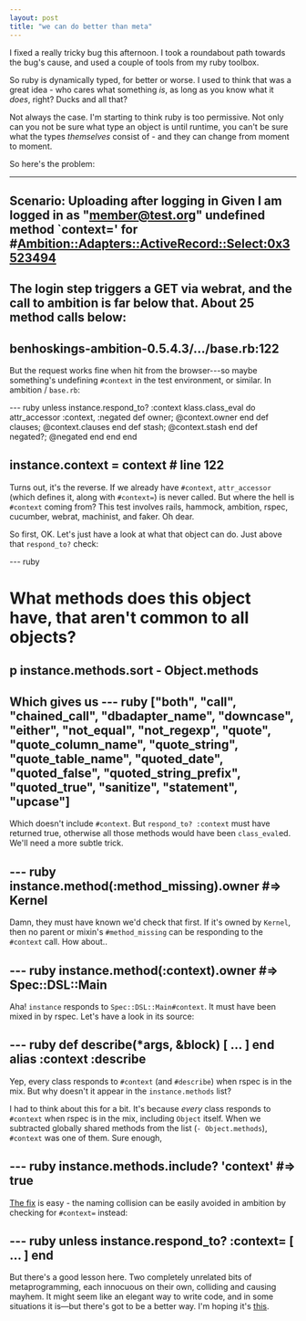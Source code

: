 ```yaml
---
layout: post
title: "we can do better than meta"
---
```


I fixed a really tricky bug this afternoon. I took a roundabout path towards the bug's cause, and used a couple of tools from my ruby toolbox.

So ruby is dynamically typed, for better or worse. I used to think that was a great idea - who cares what something *is*, as long as you know what it *does*, right? Ducks and all that?

Not always the case. I'm starting to think ruby is too permissive. Not only can you not be sure what type an object is until runtime, you can't be sure what the types *themselves* consist of - and they can change from moment to moment.

So here's the problem:

---
Scenario: Uploading after logging in
  Given I am logged in as "member@test.org"
    undefined method `context=' for #<Ambition::Adapters::ActiveRecord::Select:0x3523494>
---

The login step triggers a GET via webrat, and the call to ambition is far below that. About 25 method calls below:
---
benhoskings-ambition-0.5.4.3/.../base.rb:122
---

But the request works fine when hit from the browser---so maybe something's undefining `#context` in the test environment, or similar. In ambition / `base.rb`:

--- ruby
unless instance.respond_to? :context
  klass.class_eval do
    attr_accessor :context, :negated
    def owner;    @context.owner   end
    def clauses;  @context.clauses end
    def stash;    @context.stash   end
    def negated?; @negated         end
  end
end

instance.context = context # line 122
---

Turns out, it's the reverse. If we already have `#context`, `attr_accessor` (which defines it, along with `#context=`) is never called. But where the hell is `#context` coming from? This test involves rails, hammock, ambition, rspec, cucumber, webrat, machinist, and faker. Oh dear.

So first, OK. Let's just have a look at what that object can do. Just above that `respond_to?` check:

--- ruby
# What methods does this object have, that aren't common to all objects?
p instance.methods.sort - Object.methods
---
Which gives us
--- ruby
["both", "call", "chained_call", "dbadapter_name", "downcase", "either", "not_equal", "not_regexp", "quote", "quote_column_name", "quote_string", "quote_table_name", "quoted_date", "quoted_false", "quoted_string_prefix", "quoted_true", "sanitize", "statement", "upcase"]
---

Which doesn't include `#context`. But `respond_to? :context` must have returned true, otherwise all those methods would have been `class_eval`ed. We'll need a more subtle trick.

--- ruby
instance.method(:method_missing).owner #=> Kernel
---

Damn, they must have known we'd check that first. If it's owned by `Kernel`, then no parent or mixin's `#method_missing` can be responding to the `#context` call. How about..

--- ruby
instance.method(:context).owner #=> Spec::DSL::Main
---

Aha! `instance` responds to `Spec::DSL::Main#context`. It must have been mixed in by rspec. Let's have a look in its source:

--- ruby
def describe(*args, &block)
  [ ... ]
end
alias :context :describe
---

Yep, every class responds to `#context` (and `#describe`) when rspec is in the mix. But why doesn't it appear in the `instance.methods` list?

I had to think about this for a bit. It's because *every* class responds to `#context` when rspec is in the mix, including `Object` itself. When we subtracted globally shared methods from the list (`- Object.methods`), `#context` was one of them. Sure enough,

--- ruby
instance.methods.include? 'context' #=> true
---

[The fix](http://github.com/benhoskings/ambition/commit/22dba94f1b4ed144b57f3d8dc4a15c91a4c6f65e) is easy - the naming collision can be easily avoided in ambition by checking for `#context=` instead:

--- ruby
unless instance.respond_to? :context=
  [ ... ]
end
---

But there's a good lesson here. Two completely unrelated bits of metaprogramming, each innocuous on their own, colliding and causing mayhem. It might seem like an elegant way to write code, and in some situations it is—but there's got to be a better way. I'm hoping it's [this](http://www.scala-lang.org/).


